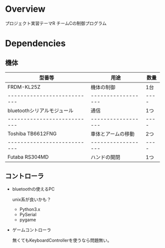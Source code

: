 Overview
========
プロジェクト実習テーマR チームCの制御プログラム

Dependencies
============

## 機体

|型番等                     |用途              |数量|
|---------------------------|------------------|----|
|FRDM-KL25Z                 |機体の制御        | 1台|
|---------------------------|------------------|----|
|bluetoothシリアルモジュール|通信              | 1つ|
|---------------------------|------------------|----|
|Toshiba TB6612FNG          |車体とアームの移動| 2つ|
|---------------------------|------------------|----|
|Futaba RS304MD             |ハンドの開閉      | 1つ|

## コントローラ

- bluetoothの使えるPC

	unix系が良いかも？

	- Python3.x
	- PySerial
	- pygame

- ゲームコントローラ

	無くてもKeyboardControllerを使うなら問題無い。
